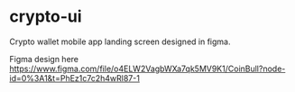 # crypto-ui
Crypto wallet mobile app landing screen designed in figma.

Figma design here
https://www.figma.com/file/o4ELW2VagbWXa7qk5MV9K1/CoinBull?node-id=0%3A1&t=PhEz1c7c2h4wRl87-1
